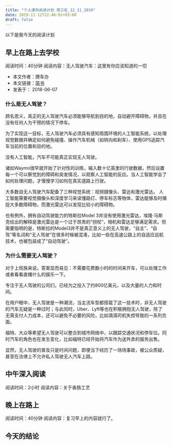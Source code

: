 ```yaml
---
title: "个人课外阅读计划 周三在_12_11_2019"
date: 2019-11-12T22:48:01+03:00
draft: false
---
```

以下是我今天的阅读计划

## 早上在路上去学校
阅读时间：40分钟
阅读内容：无人驾驶汽车：这里有你应该知道的一切

* 本文作者：撩车办
* 本文链接：[简书](https://www.jianshu.com/p/bda396f6bff7)
* 发表于： 2018-06-07

### 什么是无人驾驶？

顾名思义，真正的无人驾驶汽车必须能够导航到目的地，自动避开障碍物，并且在没有任何人为干预的情况下停车。

为了实现这一目标，无人驾驶汽车必须具有感知周围环境的人工智能系统，以处理视觉数据并确定如何避免碰撞、操作汽车机械（如转向和刹车）、使用GPS追踪汽车当前的位置和目的地。

没有人工智能，汽车不可能真正实现无人驾驶。

诸如Waymo很早就开始了针对性的训练，输入数十亿英里的行驶数据，然后设置每一个可以察觉到的障碍和突发情况，以观察人工智能的反应。当人工智能学会了如何处理问题，才慢慢学习如何在真实道路上行驶。

大多数自无人驾驶汽车配备了三种视觉系统：视频摄像头、雷达和激光雷达。 人工智能需要视觉摄像头和深度学习来读懂路灯、停车标志等物体，雷达能够及时捕捉大多数障碍物，而激光雷达可以发现比较小的障碍物。

也有例外，拥有自动驾驶能力的特斯拉Model 3并没有使用激光雷达，埃隆·马斯克给出的解释是激光雷达是一个过于昂贵的“拐杖”，相机和雷达足够满足需求。但需要指明的是，特斯拉的Model3并不是真正意义上的无人驾驶，“自主”、“自驾”等名词和“无人驾驶”在很多时候被混淆，比如一些在高速公路上的自适应巡航技术，也被包装成了“自动驾驶”。

### 为什么需要无人驾驶？

对于上班族来说，答案显而易见：不需要花费数小时的时间来开车，可以处理工作或者看看直播什么的娱乐一下。

专注于无人驾驶的公司们，已经为之投入了约800亿美元，以及大量的人力和时间。

在用户眼中，无人驾驶是一种潮流，当主流车型都搭载了这一技术时，非无人驾驶的汽车无疑是一种过时；与此同时，Uber、Lyft等也在积极拥抱无人驾驶，除了无需支付人力成本，还可以避免不必要的风险，比如滴滴司机失控导致的一系列负面。

福特、大众等希望无人驾驶可以整合到城市网络中，以跟踪交通状况和停车位。同时汽车的角色也在发生变化，比如福特已经开始将汽车作为送外卖的服务出售。

显然，无人驾驶的普及只是时间问题，即便当下经历了一场场事故，被公众质疑，甚至在法律上不允许私人驾驶无人汽车上路。

## 中午深入阅读
阅读时间：2小时
阅读内容：关于香肠工艺

## 晚上在路上
阅读时间：40分钟
阅读内容：复习早上的内容就行了。

## 今天的结论
